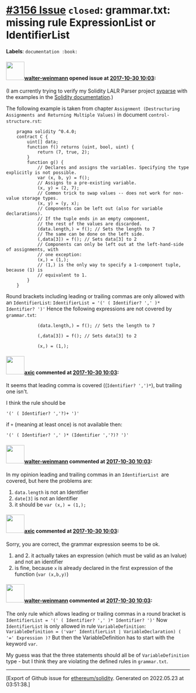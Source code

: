 # [\#3156 Issue](https://github.com/ethereum/solidity/issues/3156) `closed`: grammar.txt: missing rule ExpressionList or IdentifierList
**Labels**: `documentation :book:`


#### <img src="https://avatars.githubusercontent.com/u/1956149?u=f8593a6bb6acd2626bbb47dcd231360c8a9a2f6a&v=4" width="50">[walter-weinmann](https://github.com/walter-weinmann) opened issue at [2017-10-30 10:03](https://github.com/ethereum/solidity/issues/3156):

(I am currently trying to verify my Solidity LALR Parser project [syparse](https://github.com/walter-weinmann/syparse) with the examples in the [Solidity  documentation](https://github.com/ethereum/solidity/tree/develop/docs).)

The following example is taken from chapter `Assignment (Destructuring Assignments and Returning Multiple Values)` in document `control-structure.rst`:
```
    pragma solidity ^0.4.0;
    contract C {
        uint[] data;
        function f() returns (uint, bool, uint) {
            return (7, true, 2);
        }
        function g() {
            // Declares and assigns the variables. Specifying the type explicitly is not possible.
            var (x, b, y) = f();
            // Assigns to a pre-existing variable.
            (x, y) = (2, 7);
            // Common trick to swap values -- does not work for non-value storage types.
            (x, y) = (y, x);
            // Components can be left out (also for variable declarations).
            // If the tuple ends in an empty component,
            // the rest of the values are discarded.
            (data.length,) = f(); // Sets the length to 7
            // The same can be done on the left side.
            (,data[3]) = f(); // Sets data[3] to 2
            // Components can only be left out at the left-hand-side of assignments, with
            // one exception:
            (x,) = (1,);
            // (1,) is the only way to specify a 1-component tuple, because (1) is
            // equivalent to 1.
        }
    }
```
Round brackets including leading or trailing commas are only allowed with an `IdentifierList`:
`IdentifierList = '(' ( Identifier? ',' )* Identifier? ')'`
Hence the following expressions are not covered by `grammar.txt`:
```
            (data.length,) = f(); // Sets the length to 7

            (,data[3]) = f(); // Sets data[3] to 2

            (x,) = (1,);
```


#### <img src="https://avatars.githubusercontent.com/u/20340?v=4" width="50">[axic](https://github.com/axic) commented at [2017-10-30 10:03](https://github.com/ethereum/solidity/issues/3156#issuecomment-340406856):

It seems that leading comma is covered ((`Identifier? ',')*`), but trailing one isn't.

I think the rule should be
```
'(' ( Identifier? ','?)+ ')'
```

if `+` (meaning at least once) is not available then:
```
'(' ( Identifier? ',' )* (Identifier ','?)? ')'
```

#### <img src="https://avatars.githubusercontent.com/u/1956149?u=f8593a6bb6acd2626bbb47dcd231360c8a9a2f6a&v=4" width="50">[walter-weinmann](https://github.com/walter-weinmann) commented at [2017-10-30 10:03](https://github.com/ethereum/solidity/issues/3156#issuecomment-340408240):

In my  opinion leading and trailing commas in an `IdentifierList `are covered, but here the problems are:

1. `data.length` is not an Identifier 
2. `date[3]` is not an Identifier
3. it should be `var (x,) = (1,);`

#### <img src="https://avatars.githubusercontent.com/u/20340?v=4" width="50">[axic](https://github.com/axic) commented at [2017-10-30 10:03](https://github.com/ethereum/solidity/issues/3156#issuecomment-340410508):

Sorry, you are correct, the grammar expression seems to be ok.

1. and 2. it actually takes an expression (which must be valid as an lvalue) and not an identifier
3. is fine, because `x` is already declared in the first expression of the function (`var (x,b,y)`)

#### <img src="https://avatars.githubusercontent.com/u/1956149?u=f8593a6bb6acd2626bbb47dcd231360c8a9a2f6a&v=4" width="50">[walter-weinmann](https://github.com/walter-weinmann) commented at [2017-10-30 10:03](https://github.com/ethereum/solidity/issues/3156#issuecomment-340414414):

The only rule which allows leading or trailing commas in a round bracket is
`IdentifierList = '(' ( Identifier? ',' )* Identifier? ')'`
Now `IdentifierList` is only allowed in rule `VariableDefinition`:
`VariableDefinition = ('var' IdentifierList | VariableDeclaration) ( '=' Expression )?`
But then the VariableDefinition has to start with the keyword `var`.

My guess was that the three statements should all be of `VariableDefinition` type - but I think they are violating the defined rules in `grammar.txt`.


-------------------------------------------------------------------------------



[Export of Github issue for [ethereum/solidity](https://github.com/ethereum/solidity). Generated on 2022.05.23 at 03:51:38.]

